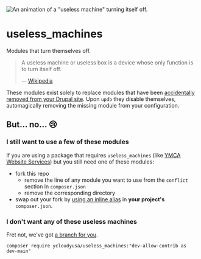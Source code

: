 ![An animation of a "useless machine" turning itself off.](https://media.tenor.com/ZHRdOnvwCHgAAAAC/funny.gif)

# useless_machines
Modules that turn themselves off.

> A useless machine or useless box is a device whose only function is to turn itself off.
>
> -- [Wikipedia](https://en.wikipedia.org/wiki/Useless_machine)

These modules exist solely to replace modules that have been [accidentally removed from your Drupal site](https://www.drupal.org/docs/updating-drupal/troubleshooting-database-updates#s-manually-removing-a-missing-theme-or-module). Upon `updb` they disable themselves, automagically removing the missing module from your configuration.

## But... no... 😢

### I still want to use a few of these modules

If you are using a package that requires `useless_machines` (like [YMCA Website Services](https://github.com/YCloudYUSA/yusaopeny/blob/main/composer.json#L159)) but you still need one of these modules:

- fork this repo
  - remove the line of any module you want to use from the `conflict` section in `composer.json`
  - remove the corresponding directory
- swap out your fork by [using an inline alias](https://getcomposer.org/doc/articles/aliases.md#require-inline-alias) in **your project's** `composer.json`.

### I don't want any of these useless machines 

Fret not, we've got [a branch for you](https://github.com/YCloudYUSA/useless_machines/tree/allow-contrib). 

```
composer require ycloudyusa/useless_machines:"dev-allow-contrib as dev-main"
```
